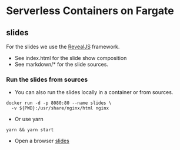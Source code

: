 # Serverless Containers on Fargate

## slides
For the slides we use the [RevealJS](https://github.com/hakimel/reveal.js/) framework.
- See index.html for the slide show composition
- See markdown/* for the slide sources.

### Run the slides from sources
- You can also run the slides locally in a container or from sources.
```
docker run -d -p 8080:80 --name slides \
  -v ${PWD}:/usr/share/nginx/html nginx
```
- Or use yarn
```
yarn && yarn start
```
- Open a browser [slides](http://localhost:8080/)
